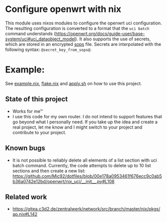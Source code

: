 # Configure openwrt with nix
This module uses nixos modules to configure the openwrt uci configuration. The
resulting configuration is converted to a format that the `uci batch` command
understands
(https://openwrt.org/docs/guide-user/base-system/uci#uci_dataobject_model).  It
also supports the use of secrets, which are stored in an encrypted
[sops](https://github.com/mozilla/sops) file. Secrets are interpolated with the
following syntax: `@secret_key_from_sops@`.

# Example:

See [example.nix](example.nix), [flake.nix](flake.nix) and [apply.sh](apply.sh) on how to use this project.

## State of this project

- Works for me™
- I use this code for my own router. I do not intend to support features that go
  beyond what I personally need. If you take up the idea and create a real
  project, let me know and I might switch to your project and contribute to your
  project.

## Known bugs
- It is not possible to reliably delete all elements of a list section with uci
  batch command. Currently, the code attempts to delete up to 10 list sections
  and then create a new list:
  https://github.com/Mic92/dotfiles/blob/00e178a0953461f676ecc9c0ab5b36a0742e12bd/openwrt/nix_uci/__init__.py#L108


## Related work
- https://gitea.c3d2.de/zentralwerk/network/src/branch/master/nix/pkgs/ap.nix#L142
